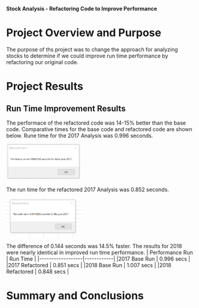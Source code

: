 **Stock Analysis - Refactoring Code to Improve Performance**

# Project Overview and Purpose

The purpose of ths project was to change the approach for analyzing stocks to determine if we could improve run time performance by refactoring our original code.

# Project Results

## Run Time Improvement Results

The performace of the refactored code was 14-15% better than the base code.  Comparative times for the base code and refactored code are shown below.
Rune time for the 2017 Analysis was 0.996 seconds.

<img src="Resources/Base run time 2017.png" alt="Resources/Base run time 2017.png" width="200">

The run time for the refactored 2017 Analysis was 0.852 seconds.

<img src="Resources/Refactored run time 2017.png" alt="Resources/Refactored run time 2017.png" width="200" align=center>

The difference of 0.144 seconds was 14.5% faster.  The results for 2018 were nearly identical in improved run time performance.
| Performance Run  | Run Time   |
|------------------|------------|
|2017 Base Run     | 0.996 secs |
|2017 Refactored   | 0.851 secs |
|2018 Base Run     | 1.007 secs |
|2018 Refactored   | 0.848 secs |






# Summary and Conclusions

